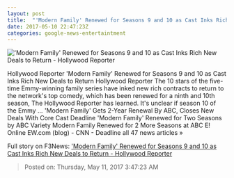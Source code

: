 ```yaml
---
layout: post
title:  "'Modern Family' Renewed for Seasons 9 and 10 as Cast Inks Rich New Deals to Return - Hollywood Reporter"
date: 2017-05-10 22:47:23Z
categories: google-news-entertaintment
---
```


!['Modern Family' Renewed for Seasons 9 and 10 as Cast Inks Rich New Deals to Return - Hollywood Reporter](http://cdn3.thr.com/sites/default/files/2017/05/144040_0317r1_-_h_2017.jpg)

Hollywood Reporter 'Modern Family' Renewed for Seasons 9 and 10 as Cast Inks Rich New Deals to Return Hollywood Reporter The 10 stars of the five-time Emmy-winning family series have inked new rich contracts to return to the network's top comedy, which has been renewed for a ninth and 10th season, The Hollywood Reporter has learned. It's unclear if season 10 of the Emmy ... 'Modern Family' Gets 2-Year Renewal By ABC, Closes New Deals With Core Cast Deadline 'Modern Family' Renewed for Two Seasons by ABC Variety Modern Family Renewed for 2 More Seasons at ABC E! Online EW.com (blog) - CNN - Deadline all 47 news articles »


Full story on F3News: ['Modern Family' Renewed for Seasons 9 and 10 as Cast Inks Rich New Deals to Return - Hollywood Reporter](http://www.f3nws.com/n/ZAcmgH)

> Posted on: Thursday, May 11, 2017 3:47:23 AM
